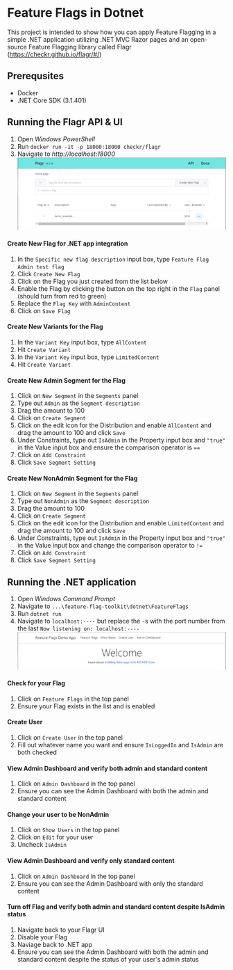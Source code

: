 # Feature Flags in Dotnet

This project is intended to show how you can apply Feature Flagging in a simple .NET application utilizing .NET MVC Razor pages and an open-source Feature Flagging library called Flagr (https://checkr.github.io/flagr/#/)

## Prerequsites
- Docker
- .NET Core SDK (3.1.401)

## Running the Flagr API & UI
1. Open *Windows PowerShell*
2. Run `docker run -it -p 18000:18000 checkr/flagr`
3. Navigate to *http://localhost:18000*
![Flagr UI](https://github.com/excellaco/feature-flag-toolkit/blob/master/dotnet/FlagrScreenshot.PNG)

#### Create New Flag for .NET app integration
1. In the `Specific new flag description` input box, type `Feature Flag Admin test flag`
2. Click `Create New Flag`
3. Click on the Flag you just created from the list below
4. Enable the Flag by clicking the button on the top right in the `Flag` panel (should turn from red to green)
5. Replace the `Flag Key` with `AdminContent`
6. Click on `Save Flag`

#### Create New Variants for the Flag
1. In the `Variant Key` input box, type `AllContent`
2. Hit `Create Variant`
3. In the `Variant Key` input box, type `LimitedContent`
4. Hit `Create Variant`

#### Create New Admin Segment for the Flag
1. Click on `New Segment` in the `Segments` panel
2. Type out `Admin` as the `Segment description`
3. Drag the amount to 100
4. Click on `Create Segment`
5. Click on the edit icon for the Distribution and enable `AllContent` and drag the amount to 100 and click `Save`
6. Under Constraints, type out `IsAdmin` in the Property input box and `"true"` in the Value input box and ensure the comparison operator is `==`
7. Click on `Add Constraint`
8. Click `Save Segment Setting`

#### Create New NonAdmin Segment for the Flag
1. Click on `New Segment` in the `Segments` panel
2. Type out `NonAdmin` as the `Segment description`
3. Drag the amount to 100
4. Click on `Create Segment`
5. Click on the edit icon for the Distribution and enable `LimitedContent` and drag the amount to 100 and click `Save`
6. Under Constraints, type out `IsAdmin` in the Property input box and `"true"` in the Value input box and change the comparison operator to `!=`
7. Click on `Add Constraint`
8. Click `Save Segment Setting`

## Running the .NET application
1. Open *Windows Command Prompt*
2. Navigate to `...\feature-flag-toolkit\dotnet\FeatureFlags`
3. Run `dotnet run`
4. Navigate to `localhost:----` but replace the `-`s with the port number from the last `Now listening on: localhost:----`
![Feature Flag App](https://github.com/excellaco/feature-flag-toolkit/blob/master/dotnet/FeatureFlagAppScreenshot.PNG)

#### Check for your Flag
1. Click on `Feature Flags` in the top panel
2. Ensure your Flag exists in the list and is enabled

#### Create User
1. Click on `Create User` in the top panel
2. Fill out whatever name you want and ensure `IsLoggedIn` and `IsAdmin` are both checked

#### View Admin Dashboard and verify both admin and standard content
1. Click on `Admin Dashboard` in the top panel
2. Ensure you can see the Admin Dashboard with both the admin and standard content

#### Change your user to be NonAdmin
1. Click on `Show Users` in the top panel
2. Click on `Edit` for your user
3. Uncheck `IsAdmin`

#### View Admin Dashboard and verify only standard content
1. Click on `Admin Dashboard` in the top panel
2. Ensure you can see the Admin Dashboard with only the standard content

#### Turn off Flag and verify both admin and standard content despite IsAdmin status
1. Navigate back to your Flagr UI
2. Disable your Flag
3. Naviage back to .NET app
4. Ensure you can see the Admin Dashboard with both the admin and standard content despite the status of your user's admin status
